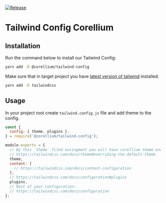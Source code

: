 [![Release](https://github.com/corellium/tailwind-config/actions/workflows/push.yaml/badge.svg)](https://github.com/corellium/tailwind-config/actions/workflows/push.yaml)

# Tailwind Config Corellium

## Installation

Run the command below to install our Tailwind Config:

```sh
yarn add -D @corellium/tailwind-config
```

Make sure that in target project you have [latest version of tailwind](https://github.com/tailwindlabs/tailwindcss/releases) installed.

```sh
yarn add -D tailwindcss
```

## Usage

In your project root create `tailwind.config.js` file and add theme to the config.

```js
const {
  config: { theme, plugins },
} = require('@corellium/tailwind-config');

module.exports = {
  // By this `theme` filed assingment you will have corellium theme enabled by default
  // https://tailwindcss.com/docs/theme#overriding-the-default-theme
  theme,
  content: [
    // https://tailwindcss.com/docs/content-configuration
  ],
  // https://tailwindcss.com/docs/configuration#plugins
  plugins,
  // Rest of your configuration:
  // https://tailwindcss.com/docs/configuration
};
```

